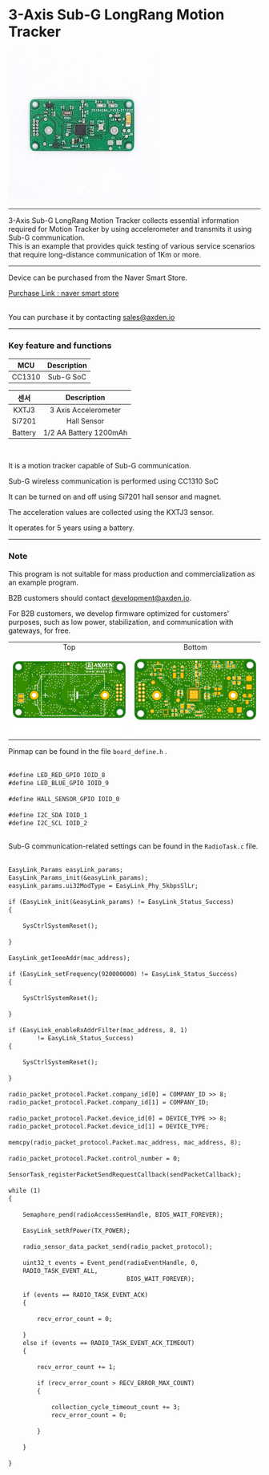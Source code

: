 # 3-Axis Sub-G LongRang Motion Tracker

<img src="./assets/sub_3_axis_motion_tracker.jpeg">
<br>

----

3-Axis Sub-G LongRang Motion Tracker collects essential information required for Motion Tracker by using accelerometer and transmits it using Sub-G communication.
<br>
This is an example that provides quick testing of various service scenarios that require long-distance communication of 1Km or more.
<br>

----

Device can be purchased from the Naver Smart Store.
<br>

[Purchase Link : naver smart store](https://smartstore.naver.com/axden)
<br>
<br>

You can purchase it by contacting sales@axden.io

----

### Key feature and functions

MCU | Description
:-------------------------:|:-------------------------:
CC1310 | Sub-G SoC

센서 | Description
:-------------------------:|:-------------------------:
KXTJ3 | 3 Axis Accelerometer
Si7201 | Hall Sensor
Battery | 1/2 AA Battery 1200mAh

<br>

It is a motion tracker capable of Sub-G communication.
<br>

Sub-G wireless communication is performed using CC1310 SoC
<br>

It can be turned on and off using Si7201 hall sensor and magnet.
<br>

The acceleration values are collected using the KXTJ3 sensor.
<br>

It operates for 5 years using a battery.
<br>

----

### Note

This program is not suitable for mass production and commercialization as an example program.
<br>

B2B customers should contact development@axden.io.
<br>

For B2B customers, we develop firmware optimized for customers' purposes, such as low power, stabilization, and communication with gateways, for free.
<br>

<table>
  <tr align="center">
    <td>Top</td>
    <td>Bottom</td>
  </tr>
  <tr align="center">
    <td><img src="./assets/sub_3_axis_motion_tracker_top.jpeg"></td>
    <td><img src="./assets/sub_3_axis_motion_tracker_bottom.jpeg"></td>
  </tr>
</table>

Pinmap can be found in the file ```board_define.h``` .
<br>

```

#define LED_RED_GPIO IOID_8
#define LED_BLUE_GPIO IOID_9

#define HALL_SENSOR_GPIO IOID_0

#define I2C_SDA IOID_1
#define I2C_SCL IOID_2


```

Sub-G communication-related settings can be found in the ```RadioTask.c``` file.
<br>

```

EasyLink_Params easyLink_params;
EasyLink_Params_init(&easyLink_params);
easyLink_params.ui32ModType = EasyLink_Phy_5kbpsSlLr;

if (EasyLink_init(&easyLink_params) != EasyLink_Status_Success)
{

    SysCtrlSystemReset();

}

EasyLink_getIeeeAddr(mac_address);

if (EasyLink_setFrequency(920000000) != EasyLink_Status_Success)
{

    SysCtrlSystemReset();

}

if (EasyLink_enableRxAddrFilter(mac_address, 8, 1)
        != EasyLink_Status_Success)
{

    SysCtrlSystemReset();

}

radio_packet_protocol.Packet.company_id[0] = COMPANY_ID >> 8;
radio_packet_protocol.Packet.company_id[1] = COMPANY_ID;

radio_packet_protocol.Packet.device_id[0] = DEVICE_TYPE >> 8;
radio_packet_protocol.Packet.device_id[1] = DEVICE_TYPE;

memcpy(radio_packet_protocol.Packet.mac_address, mac_address, 8);

radio_packet_protocol.Packet.control_number = 0;

SensorTask_registerPacketSendRequestCallback(sendPacketCallback);

while (1)
{

    Semaphore_pend(radioAccessSemHandle, BIOS_WAIT_FOREVER);

    EasyLink_setRfPower(TX_POWER);

    radio_sensor_data_packet_send(radio_packet_protocol);

    uint32_t events = Event_pend(radioEventHandle, 0,
    RADIO_TASK_EVENT_ALL,
                                 BIOS_WAIT_FOREVER);

    if (events == RADIO_TASK_EVENT_ACK)
    {

        recv_error_count = 0;

    }
    else if (events == RADIO_TASK_EVENT_ACK_TIMEOUT)
    {

        recv_error_count += 1;

        if (recv_error_count > RECV_ERROR_MAX_COUNT)
        {

            collection_cycle_timeout_count += 3;
            recv_error_count = 0;

        }

    }

}


```
